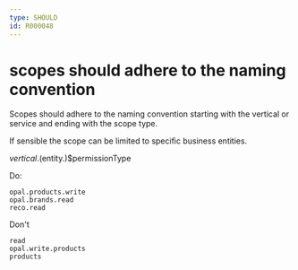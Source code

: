 ```yaml
---
type: SHOULD
id: R000048
---
```


# scopes should adhere to the naming convention

Scopes should adhere to the naming convention starting with the vertical or service and ending with the scope type.

If sensible the scope can be limited to specific business entities.

$vertical.($entity.)\$permissionType

Do:

```text
opal.products.write
opal.brands.read
reco.read
```

Don't

```text
read
opal.write.products
products
```
